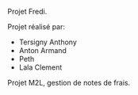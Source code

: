 Projet Fredi.

Projet réalisé par:
  - Tersigny Anthony
  - Anton Armand
  - Peth
  - Lala Clement
  
Projet M2L, gestion de notes de frais.

